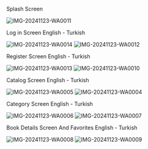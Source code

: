 
Splash Screen


![IMG-20241123-WA0011](https://github.com/user-attachments/assets/dd9c3414-a718-4658-8d49-820802514192)

Log in Screen English            -                                                                                                                   Turkish 


![IMG-20241123-WA0014](https://github.com/user-attachments/assets/e0537e04-617b-46ac-93b4-e79d99cdf119)       ![IMG-20241123-WA0012](https://github.com/user-attachments/assets/1ea7cbe3-e4b0-4b05-9251-d14459aa4112)

Register Screen English         -                                                                                                                    Turkish 


![IMG-20241123-WA0013](https://github.com/user-attachments/assets/bb57144e-c556-45bd-99fb-d37e617feaee)       ![IMG-20241123-WA0010](https://github.com/user-attachments/assets/5be80fdc-7390-4319-b93b-ecbede311854)

Catalog Screen English            -                                                                                                                  Turkish


![IMG-20241123-WA0005](https://github.com/user-attachments/assets/9b5ad4a2-9f68-47d6-8287-d1a8e34caa36)       ![IMG-20241123-WA0004](https://github.com/user-attachments/assets/262b7883-7881-49b3-bd88-61a83be30eff)

Category Screen English            -                                                                                                                  Turkish


![IMG-20241123-WA0006](https://github.com/user-attachments/assets/3e86a972-b320-4408-b21f-60897c3dd155)       ![IMG-20241123-WA0007](https://github.com/user-attachments/assets/01b3067b-2315-4ab4-95e9-30580b138825)

Book Details Screen And Favorites English       -                                                                                                     Turkish


![IMG-20241123-WA0008](https://github.com/user-attachments/assets/7ddff7bf-c3ac-4f18-8a8b-67092cf5c337)        ![IMG-20241123-WA0009](https://github.com/user-attachments/assets/e256d211-da06-4b51-9871-1823625f042b)



  

